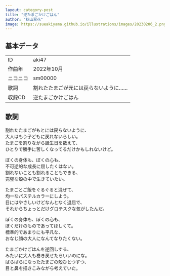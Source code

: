 ```yaml
---
layout: category-post
title: "逆たまごかけごはん"
author: "秋山翠花"
image: https://sueakiyama.github.io/illustrations/images/20230206_2.png
---
```


## 基本データ

<table>
  <tr>
    <td>ID</td>
    <td>aki47</td>
  </tr>
  <tr>
    <td>作曲年</td>
    <td>2022年10月</td>
  </tr>
  <tr>
    <td>ニコニコ</td>
    <td>sm00000</td>
  </tr>
  <tr>
    <td>歌詞</td>
    <td>割れたたまごが元には戻らないように……</td>
  </tr>
  <tr>
    <td>収録CD</td>
    <td>逆たまごかけごはん</td>
  </tr>
</table>

## 歌詞

割れたたまごがもとには戻らないように、  
大人はもう子どもに戻れないらしい。  
たまごを割りながら誕生日を数えて、  
ひとりで勝手に苦しくなってるだけかもしれないけど。

ぼくの身体も、ぼくの心も、  
不可逆的な成長に屈したくはない。   
割れないことも割れることもできる、   
完璧な殻の中で生きていたい。  

たまごとご飯をぐるぐると混ぜて、   
均一なパステルカラーにしよう。  
目にはやさしいけどなんとなく退屈で、  
それからちょっとだけグロテスクな気がしたんだ。 

ぼくの身体も、ぼくの心も、  
ぼくだけのものであってほしくて。  
標準的であまりにも平凡な、  
おなじ顔の大人になんてなりたくない。 

たまごかけごはんを逆回しする、  
みたいに大人も巻き戻せたらいいのにな。  
ばらばらになったたまごの殻ひとつずつ、  
目と鼻を描きこみながら考えていた。 
